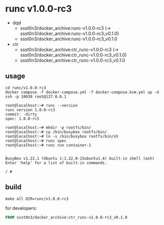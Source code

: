# runc v1.0.0-rc3

* dqd
    * ssst0n3/docker_archive:runc-v1.0.0-rc3 (-> ssst0n3/docker_archive:runc-v1.0.0-rc3_v0.1.0)
    * ssst0n3/docker_archive:runc-v1.0.0-rc3_v0.1.0
* ctr
    * ssst0n3/docker_archive:ctr_runc-v1.0.0-rc3 (-> ssst0n3/docker_archive:ctr_runc-v1.0.0-rc3_v0.1.0)
    * ssst0n3/docker_archive:ctr_runc-v1.0.0-rc3_v0.1.0

## usage

```shell
cd runc/v1.0.0-rc3
docker compose -f docker-compose.yml -f docker-compose.kvm.yml up -d
ssh -p 10030 root@127.0.0.1
```

```shell
root@localhost:~# runc --version
runc version 1.0.0-rc3
commit: -dirty
spec: 1.0.0-rc5
```

```shell
root@localhost:~# mkdir -p rootfs/bin/
root@localhost:~# cp /bin/busybox rootfs/bin/
root@localhost:~# ln -s /bin/busybox rootfs/bin/sh
root@localhost:~# runc spec
root@localhost:~# runc run container-1


BusyBox v1.22.1 (Ubuntu 1:1.22.0-15ubuntu1.4) built-in shell (ash)
Enter 'help' for a list of built-in commands.

/ # 
```

## build

```shell
make all DIR=runc/v1.0.0-rc3
```

for developers:

```dockerfile
FROM ssst0n3/docker_archive:ctr_runc-v1.0.0-rc3_v0.1.0
```